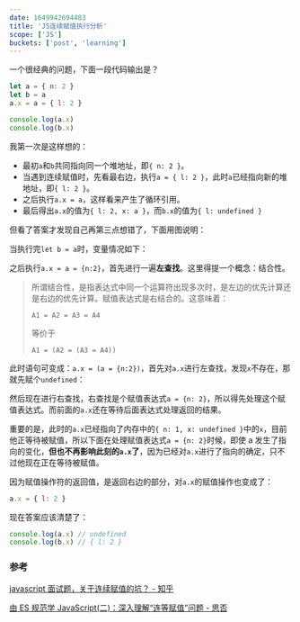 ```yaml
---
date: 1649942694483
title: 'JS连续赋值执行分析'
scope: ['JS']
buckets: ['post', 'learning']
---
```


一个很经典的问题，下面一段代码输出是？

```javascript
let a = { n: 2 }
let b = a
a.x = a = { l: 2 }

console.log(a.x)
console.log(b.x)
```

我第一次是这样想的：

- 最初`a`和`b`共同指向同一个堆地址，即`{ n: 2 }`。
- 当遇到连续赋值时，先看最右边，执行`a = { l: 2 }`，此时`a`已经指向新的堆地址，即`{ l: 2 }`。
- 之后执行`a.x = a`，这样看来产生了循环引用。
- 最后得出`a.x`的值为`{ l: 2, x: a }`，而`b.x`的值为`{ l: undefined }`

但看了答案才发现自己再第三点想错了，下面用图说明：

当执行完`let b = a`时，变量情况如下：

<CenterImg src="https://res.zrain.fun/images/2022/04/image-20220403165852196-3491d2ad5094c3dbced4af1bb535ede3.png" alt="assignment-analysis1" zoom="60%" />

之后执行`a.x = a = {n:2}`，首先进行一遍**左查找**。这里得提一个概念：结合性。

> 所谓结合性，是指表达式中同一个运算符出现多次时，是左边的优先计算还是右边的优先计算。赋值表达式是右结合的。这意味着：
>
> ```text
> A1 = A2 = A3 = A4
> ```
>
> 等价于
>
> ```text
> A1 = (A2 = (A3 = A4))
> ```

此时语句可变成：`a.x = (a = {n:2})`，首先对`a.x`进行左查找，发现`x`不存在，那就先赋个`undefined`：

<CenterImg src="https://res.zrain.fun/images/2022/04/image-20220403172527865-342f8ceffb552264c458972f6964be4a.png" alt="assignment-analysis2" zoom="65%" />

然后现在进行右查找，右查找是个赋值表达式`a = {n: 2}`，所以得先处理这个赋值表达式。而前面的`a.x`还在等待后面表达式处理返回的结果。

<CenterImg src="https://res.zrain.fun/images/2022/04/image-20220403173411601-1058ecfd3e62754c10510f9abf9e5bac.png" alt="assignment-analysis3" zoom="67%" />

重要的是，此时的`a.x`已经指向了内存中的`{ n: 1, x: undefined }`中的`x`，目前他正等待被赋值，所以下面在处理赋值表达式`a = {n: 2}`时候，即使 a 发生了指向的变化，**但也不再影响此刻的`a.x`了**，因为已经对`a.x`进行了指向的确定，只不过他现在正在等待被赋值。

因为赋值操作符的返回值，是返回右边的部分，对`a.x`的赋值操作也变成了：

```javascript
a.x = { l: 2 }
```

现在答案应该清楚了：

```javascript
console.log(a.x) // undefined
console.log(b.x) // { l: 2 }
```

### 参考

[javascript 面试题，关于连续赋值的坑？ - 知乎](https://www.zhihu.com/question/41220520)

[由 ES 规范学 JavaScript(二)：深入理解“连等赋值”问题 - 思否](https://segmentfault.com/a/1190000004224719)
